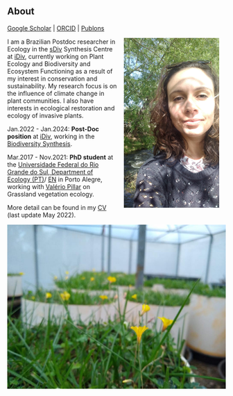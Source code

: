 ## About
[Google Scholar](https://scholar.google.com/)  \|  [ORCID](https://orcid.org/0000-0002-6766-3904)  \|  [Publons](https://publons.com/researcher/1910318/daniela-hoss/)

<img style="padding: 0 15px; float: right;" src="profile_DH.jpg" align="right" width="220">
                                      

I am a Brazilian Postdoc researcher in Ecology in the [sDiv](https://www.idiv.de/en/sdiv.html) Synthesis Centre at [iDiv](https://www.idiv.de/en/sdiv.html), currently working on Plant Ecology and Biodiversity and Ecosystem Functioning as a result of my interest in conservation and sustainability. My research focus is on the influence of climate change in plant communities. I also have interests in ecological restoration and ecology of invasive plants.


Jan.2022 - Jan.2024: **Post-Doc position** at [iDiv](https://www.idiv.de/en/sdiv.html), working in the [Biodiversity Synthesis](https://www.idiv.de/en/groups-and-people/core-groups/synthesis.html).

Mar.2017 - Nov.2021: **PhD student** at the [Universidade Federal do Rio Grande do Sul, Department of Ecology (PT)](https://www.ufrgs.br/ppgecologia/)/ [EN](https://www.ufrgs.br/ppgecologia/en/) in Porto Alegre, working with [Valério Pillar](http://ecoqua.ecologia.ufrgs.br/main.html) on Grassland vegetation ecology.

More detail can be found in my [CV](/XX.pdf) (last update May 2022).



 <img src="rem1.jpeg"  align="center" width="700">


